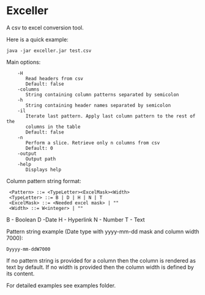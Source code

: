 Exceller
==========

A csv to excel conversion tool.

Here is a quick example:

```
java -jar exceller.jar test.csv
```

Main options:
```
    -H
       Read headers from csv
       Default: false
    -columns
       String containing column patterns separated by semicolon
    -h
       String containing header names separated by semicolon
    -il
       Iterate last pattern. Apply last column pattern to the rest of the
       columns in the table
       Default: false
    -n
       Perform a slice. Retrieve only n columns from csv
       Default: 0
    -output
       Output path
    -help
       Displays help
```

Column pattern string format:
```
 <Pattern> ::= <TypeLetter><ExcelMask><Width>
 <TypeLetter> ::= B | D | H | N | T
 <ExcelMask> ::= <Needed excel mask> | ""
 <Width> ::= W<integer> | ""
```
B - Boolean
D -Date
H - Hyperlink
N - Number
T - Text

Pattern string example (Date type with yyyy-mm-dd mask and column width 7000):
```
Dyyyy-mm-ddW7000
```

If no pattern string is provided for a column then the column is rendered as text by default. If no width is provided then the column width is defined by its content.

For detailed examples see examples folder.